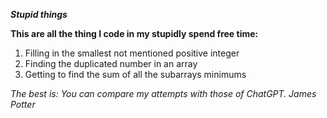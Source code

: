 ***Stupid things***

**This are all the thing I code in my stupidly spend free time:**

1.  Filling in the smallest not mentioned positive integer
2.  Finding the duplicated number in an array
3.  Getting to find the sum of all the subarrays minimums

*The best is: You can compare my attempts with those of ChatGPT.*
*James Potter*
